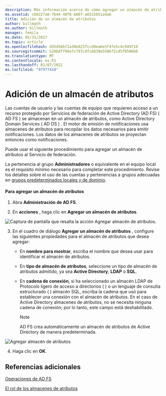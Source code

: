 ```yaml
---
description: Más información acerca de cómo agregar un almacén de atributos
ms.assetid: c60227a8-7b44-40f8-b807-a6532851a4a6
title: Adición de un almacén de atributos
author: billmath
ms.author: billmath
manager: femila
ms.date: 05/31/2017
ms.topic: article
ms.openlocfilehash: d35d56bf2a30e023fccd9ea6e5f47e5c4c949f10
ms.sourcegitcommit: 528bdff90a7c797cdfc6839e5586f2cd5f0506b0
ms.translationtype: MT
ms.contentlocale: es-ES
ms.lasthandoff: 01/07/2021
ms.locfileid: "97977410"
---
```

# <a name="add-an-attribute-store"></a>Adición de un almacén de atributos


Las cuentas de usuario y las cuentas de equipo que requieren acceso a un recurso protegido por Servicios de federación de Active Directory (AD FS) \( AD FS \) se almacenan en un almacén de atributos, como Active Directory Domain Services \( AD DS \) . El motor de emisión de notificaciones usa almacenes de atributos para recopilar los datos necesarios para emitir notificaciones. Los datos de los almacenes de atributos se proyectan entonces como notificaciones.

Puede usar el siguiente procedimiento para agregar un almacén de atributos al Servicio de federación.

La pertenencia al grupo **Administradores** o equivalente en el equipo local es el requisito mínimo necesario para completar este procedimiento.  Revise los detalles sobre el uso de las cuentas y pertenencias a grupos adecuadas en [grupos predeterminados locales y de dominio](https://go.microsoft.com/fwlink/?LinkId=83477).

#### <a name="to-add-an-attribute-store"></a>Para agregar un almacén de atributos

1.  Abra **Administración de AD FS**.

2.  En **acciones** , haga clic en **Agregar un almacén de atributos**.

![Captura de pantalla que resalta la acción Agregar almacén de atributos.](media/Add-an-Attribute-Store/addstore1.PNG)

3. En el cuadro de diálogo **Agregar un almacén de atributos** , configure las siguientes propiedades para el almacén de atributos que desea agregar:

   -   En **nombre para mostrar**, escriba el nombre que desea usar para identificar el almacén de atributos.

   -   En **tipo de almacén de atributos**, seleccione un tipo de almacén de atributos admitido, ya sea **Active Directory**, **LDAP** o **SQL**.

   -   En **cadena de conexión**, si ha seleccionado un almacén LDAP de Protocolo ligero de acceso a directorios \( \) o un lenguaje de consulta estructurado \( \) almacén SQL, escriba la cadena que usó para establecer una conexión con el almacén de atributos. En el caso de Active Directory almacenes de atributos, no se necesita ninguna cadena de conexión; por lo tanto, este campo está deshabilitado.

       > [!NOTE]
       > AD FS crea automáticamente un almacén de atributos de Active Directory de manera predeterminada.

![Agregar almacén de atributos](media/Add-an-Attribute-Store/addstore2.PNG)

4. Haga clic en **OK**.

## <a name="additional-references"></a>Referencias adicionales

[Operaciones de AD FS](../ad-fs-operations.md)

[El rol de los almacenes de atributos](../../ad-fs/technical-reference/The-Role-of-Attribute-Stores.md)
